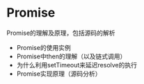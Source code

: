 # Promise
Promise的理解及原理，包括源码的解析
* Promise的使用实例
* Promise中then的理解（以及链式调用）
* 为什么利用setTimeout来延迟resolve的执行
* Promise实现原理（源码分析）
